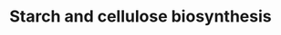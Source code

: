 ---
annotations:
- id: PW:0001393
  parent: classic metabolic pathway
  type: Pathway Ontology
  value: starch and cellulose biosynthetic pathway
authors:
- M.Braymer
- MaintBot
- Ddigles
- Egonw
- AlexanderPico
- DeSl
- Eweitz
citedin: ''
communities: []
description: In addition to being a common source of energy among most organisms,
  glucose is also a precursor to starch and cellulose biosynthesis. The production
  of ADP-, GDP-, and UDP-D-glucose stems from glucose-1-phosphate, which is converted
  from the common glucose derivative, glucose-6-phosphate.
last-edited: 2025-06-28
ndex: null
organisms:
- Saccharomyces cerevisiae
redirect_from:
- /index.php/Pathway:WP257
- /instance/WP257
- /instance/WP257_r139646
revision: r139646
schema-jsonld:
- '@context': https://schema.org/
  '@id': https://wikipathways.github.io/pathways/WP257.html
  '@type': Dataset
  creator:
    '@type': Organization
    name: WikiPathways
  description: In addition to being a common source of energy among most organisms,
    glucose is also a precursor to starch and cellulose biosynthesis. The production
    of ADP-, GDP-, and UDP-D-glucose stems from glucose-1-phosphate, which is converted
    from the common glucose derivative, glucose-6-phosphate.
  keywords:
  - (1,4-beta-D-Glucosyl)n
  - (1,4-beta-D-glucosyl)n
  - 1,4-alpha-D-Glucan
  - 1,4-alpha-D-glucan (n+1)
  - ADP
  - ADP-D-glucose
  - ATP
  - GDP
  - GDP-D-glucose
  - GLC3
  - GTP
  - H₂O
  - NAD
  - NADH
  - PGM1
  - PGM2
  - UDP-D-glucose
  - UDP-D-glucuronate
  - UGP1
  - UTP
  - YHL012W
  - glucose-1-phosphate
  - glucose-6-phosphate
  - maltose
  - pyrophosphate
  license: CC0
  name: Starch and cellulose biosynthesis
seo: CreativeWork
title: Starch and cellulose biosynthesis
wpid: WP257
---